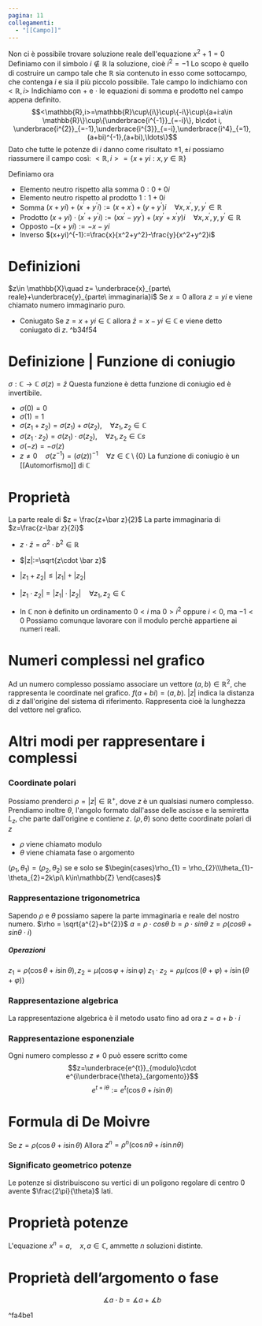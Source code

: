 ```yaml
---
pagina: 11
collegamenti:
  - "[[Campo]]"
---
```

Non ci è possibile trovare soluzione reale dell'equazione $x^{2}+1 = 0$
Definiamo con il simbolo $i\not \in \mathbb{R}$ la soluzione, cioè $i^{2}=-1$
Lo scopo è quello di costruire un campo tale che $\mathbb{R}$ sia contenuto in esso come sottocampo, che contenga $i$ e sia il più piccolo possibile.
Tale campo lo indichiamo con $<\mathbb{R},i>$
Indichiamo con $+$ e $\cdot$ le equazioni di somma e prodotto nel campo appena definito.
$$<\mathbb{R},i>=\mathbb{R}\cup\{i\}\cup\{-i\}\cup\{a+i:a\in \mathbb{R}\}\cup\{\underbrace{i^{-1}}_{=-i}\}, b\cdot i, \underbrace{i^{2}}_{=-1},\underbrace{i^{3}}_{=-i},\underbrace{i^4}_{=1},(a+bi)^{-1},(a+bi),\ldots\}$$
Dato che tutte le potenze di $i$ danno come risultato $\pm 1,\pm i$ possiamo riassumere il campo così:
$<\mathbb{R},i>=\{x+yi:x,y\in\mathbb{R}\}$

Definiamo ora
- Elemento neutro rispetto alla somma
	$0: 0+0i$
- Elemento neutro rispetto al prodotto
	$1: 1+0i$
- Somma
	$(x+yi)+(x^{'}+y^{'}i):= (x+x^{'})+(y+y^{'})i\quad \forall x,x^{'},y,y^{'}\in \mathbb{R}$
- Prodotto
	$(x+yi)\cdot(x^{'}+y^{'}i):=(xx^{'}-yy^{'})+(xy^{'}+x^{'}y)i\quad \forall x,x^{'},y,y^{'}\in \mathbb{R}$
- Opposto
	$-(x+yi):= -x-yi$
- Inverso
	$(x+yi)^{-1}:=\frac{x}{x^2+y^2}-\frac{y}{x^2+y^2}i$

# Definizioni
$z\in \mathbb{X}\quad z= \underbrace{x}_{parte\ reale}+\underbrace{y}_{parte\ immaginaria}i$
Se $x=0$ allora $z=yi$ e viene chiamato numero immaginario puro.

- Coniugato
Se $z=x+yi\in \mathbb{C}$ allora $\bar z=x-yi\in\mathbb{C}$ e viene detto coniugato di $z$. ^b34f54

# Definizione | Funzione di coniugio
$\sigma: \mathbb{C}\to\mathbb{C}$
$\sigma(z)=\bar z$
Questa funzione è detta funzione di coniugio ed è invertibile.
- $\sigma(0)=0$
- $\sigma(1)=1$
- $\sigma(z_{1}+z_{2})=\sigma(z_{1})+\sigma(z_{2}),\quad \forall z_{1},z_{2}\in\mathbb{C}$
- $\sigma(z_{1}\cdot z_{2})=\sigma(z_{1})\cdot \sigma(z_{2}),\quad \forall z_{1},z_{2}\in\mathbb{C}s$
- $\sigma(-z)=-\sigma(z)$
- $z\not = 0\quad \sigma(z^{-1}) = (\sigma(z))^{-1}\quad \forall z\in \mathbb{C}\setminus \{0\}$
La funzione di coniugio è un [[Automorfismo]] di $\mathbb{C}$

# Proprietà
La parte reale di $z = \frac{z+\bar z}{2}$
La parte immaginaria di $z=\frac{z-\bar z}{2i}$
- $z\cdot \bar z = a^{2}\cdot b^{2}\in \mathbb{R}$
- $|z|:=\sqrt{z\cdot \bar z}$
- $|z_{1}+z_{2}|\le |z_{1}|+|z_{2}|$
- $|z_{1}\cdot z_2| =|z_{1}|\cdot |z_{2}|\quad \forall z_1,z_{2}\in\mathbb{C}$

- In $\mathbb{C}$ non è definito un ordinamento
	$0<i$ ma $0>i^{2}$ oppure $i<0$, ma $-1 < 0$
Possiamo comunque lavorare con il modulo perchè appartiene ai numeri reali.

# Numeri complessi nel grafico
Ad un numero complesso possiamo associare un vettore $(a,b)\in \mathbb{R}^{2}$, che rappresenta le coordinate nel grafico.
$f(a+bi)=(a,b)$.
$|z|$ indica la distanza di $z$ dall'origine del sistema di riferimento. Rappresenta cioè la lunghezza del vettore nel grafico.

# Altri modi per rappresentare i complessi
### Coordinate polari
Possiamo prenderci $\rho = |z|\in \mathbb{R}^{+}$, dove $z$ è un qualsiasi numero complesso.
Prendiamo inoltre $\theta$, l'angolo formato dall'asse delle ascisse e la semiretta $L_{z}$, che parte dall'origine e contiene $z$.
$(\rho,\theta)$ sono dette coordinate polari di $z$
- $\rho$ viene chiamato modulo
- $\theta$ viene chiamata fase o argomento

$(\rho_1,\theta_{1})=(\rho_2,\theta_{2})$ se e solo se $\begin{cases}\rho_{1} = \rho_{2}\\\theta_{1}-\theta_{2}=2k\pi\ k\in\mathbb{Z} \end{cases}$ 

### Rappresentazione trigonometrica
Sapendo $\rho$ e $\theta$ possiamo sapere la parte immaginaria e reale del nostro numero.
$\rho = \sqrt{a^{2}+b^{2}}$
$a=\rho\cdot cos\theta$
$b=\rho\cdot sin\theta$
$z = \rho(cos\theta+sin\theta\cdot i)$

##### Operazioni
$z_{1}=\rho(\cos\theta+i\sin\theta), z_{2}=\mu(\cos\varphi+i\sin\varphi)$
$z_{1}\cdot z_{2}=\rho\mu(\cos(\theta+\varphi)+i\sin(\theta+\varphi))$
### Rappresentazione algebrica
La rappresentazione algebrica è il metodo usato fino ad ora
$z=a+b\cdot i$
### Rappresentazione esponenziale
Ogni numero complesso $z\not = 0$ può essere scritto come 
$$z=\underbrace{e^{t}}_{modulo}\cdot e^{i\underbrace{\theta}_{argomento}}$$
$$e^{t+i\theta}:=e^{t}(\cos\theta+i\sin\theta)$$
# Formula di De Moivre
Se $z=\rho(\cos\theta+i\sin\theta)$
Allora $z^{n}=\rho^{n}(\cos n\theta+i\sin n\theta)$ 

### Significato geometrico potenze
Le potenze si distribuiscono su vertici di un poligono regolare di centro $0$ avente $\frac{2\pi}{\theta}$ lati.

# Proprietà potenze
L'equazione $x^{n}=a, \quad x,a\in\mathbb{C}$, ammette $n$ soluzioni distinte.

# Proprietà dell’argomento o fase
$$
\measuredangle a\cdot b=\measuredangle a+\measuredangle b
$$

^fa4be1

